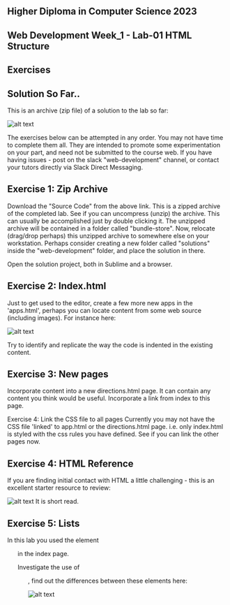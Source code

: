 ## Higher Diploma in Computer Science 2023
## Web Development Week_1 - Lab-01 HTML Structure

## Exercises
## Solution So Far..
This is an archive (zip file) of a solution to the lab so far:

![alt text](https://github.com/wit-hdip-comp-sci-2020/bundle-store/releases/tag/lab.01.end)

The exercises below can be attempted in any order. You may not have time to complete them all. They are intended to promote some experimentation on your part, and need not be submitted to the course web. If you have having issues - post on the slack "web-development" channel, or contact your tutors directly via Slack Direct Messaging.

## Exercise 1: Zip Archive
Download the "Source Code" from the above link. This is a zipped archive of the completed lab. See if you can uncompress (unzip) the archive. This can usually be accomplished just by double clicking it. The unzipped archive will be contained in a folder called "bundle-store". Now, relocate (drag/drop perhaps) this unzipped archive to somewhere else on your workstation. Perhaps consider creating a new folder called "solutions" inside the "web-development" folder, and place the solution in there.

Open the solution project, both in Sublime and a browser.

## Exercise 2: Index.html
Just to get used to the editor, create a few more new apps in the 'apps.html', perhaps you can locate content from some web source (including images). For instance here:

![alt text](https://setapp.com/apps)

Try to identify and replicate the way the code is indented in the existing content.

## Exercise 3: New pages

Incorporate content into a new directions.html page. It can contain any content you think would be useful. Incorporate a link from index to this page.

Exercise 4: Link the CSS file to all pages
Currently you may not have the CSS file 'linked' to app.html or the directions.html page. i.e. only index.html is styled with the css rules you have defined. See if you can link the other pages now.

## Exercise 4: HTML Reference
If you are finding initial contact with HTML a little challenging - this is an excellent starter resource to review:

![alt text](https://developer.mozilla.org/en-US/docs/Learn/Getting_started_with_the_web/HTML_basics)
It is short read.

## Exercise 5: Lists
In this lab you used the element <ul> in the index page.

Investigate the use of <ol> , find out the differences between these elements here:

![alt text](https://developer.mozilla.org/en-US/docs/Learn/CSS/Styling_text/Styling_lists)
